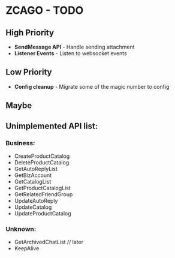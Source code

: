 # ZCAGO - TODO

## High Priority

-   **SendMessage API** - Handle sending attachment
-   **Listener Events** - Listen to websocket events

## Low Priority

-   **Config cleanup** - Migrate some of the magic number to config

## Maybe

## Unimplemented API list:

### Business:

-   CreateProductCatalog
-   DeleteProductCatalog
-   GetAutoReplyList
-   GetBizAccount
-   GetCatalogList
-   GetProductCatalogList
-   GetRelatedFriendGroup
-   UpdateAutoReply
-   UpdateCatalog
-   UpdateProductCatalog

### Unknown:

-   GetArchivedChatList // later
-   KeepAlive
